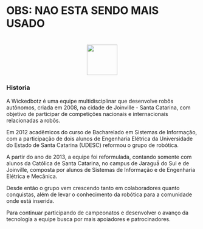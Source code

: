 
<html>
  <head>
    <meta charset="utf-8">
  </head>
  <body>
                <h1>OBS: NAO ESTA SENDO MAIS USADO</h1>

  <h1 align="center"><img align="center"  src="https://lh3.googleusercontent.com/-N6LZWx3aELQ/V2XdCKJ5RjI/AAAAAAAAADQ/0U3wxxRaS5Y95mqJq9U4lM4mAAu_Pv5pACHM/wickedbotz.jpg" width="80px" height="auto"/></h1>
  <div class="container">
      <div class="row">
          <div class="col-lg-8 col-lg-offset-2 col-md-10 col-md-offset-1">
            <h3>Historia</h3>
              <p>A Wickedbotz é uma equipe multidisciplinar que desenvolve robôs autônomos, criada em 2008, na cidade de
                Joinville - Santa Catarina, com objetivo de participar de competições
                nacionais e internacionais relacionadas a robôs.</p>
              <p>Em 2012 acadêmicos do curso de Bacharelado em
                Sistemas de Informação, com a participação de dois alunos de Engenharia
                 Elétrica da Universidade do Estado de Santa Catarina (UDESC) reformou o grupo de robótica.
               </p>
              <p>A partir do ano de 2013, a equipe foi reformulada, contando somente com alunos da
                Católica de Santa Catarina, no campus de Jaraguá́ do Sul e de Joinville,
                composta por alunos de Sistemas de Informação e de Engenharia Elétrica e Mecânica.</p>
                <p>
                  Desde então o grupo vem crescendo tanto em colaboradores quanto conquistas,
                  além de levar o conhecimento da robótica para a comunidade onde está inserida.
                </p>
                <p>
                  Para continuar participando de campeonatos e desenvolver o avanço da tecnologia a
                  equipe busca por mais apoiadores e patrocinadores.
                </p>
          </div>
      </div>
  </div>



  </body>
</html>
